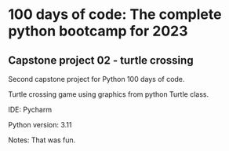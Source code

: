 # 100 days of code: The complete python bootcamp for 2023
## Capstone project 02 - turtle crossing
Second capstone project for Python 100 days of code.

Turtle crossing game using graphics from python Turtle class.

IDE: Pycharm

Python version: 3.11 

Notes: That was fun.
